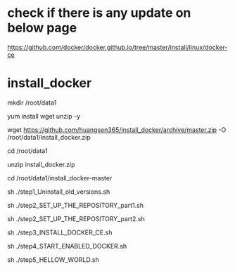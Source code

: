 # check if there is any update on below page
https://github.com/docker/docker.github.io/tree/master/install/linux/docker-ce
# install_docker
mkdir /root/data1

yum install wget unzip -y

wget https://github.com/huangsen365/install_docker/archive/master.zip -O /root/data1/install_docker.zip

cd /root/data1

unzip install_docker.zip

cd /root/data1/install_docker-master

sh ./step1_Uninstall_old_versions.sh

sh ./step2_SET_UP_THE_REPOSITORY_part1.sh

sh ./step2_SET_UP_THE_REPOSITORY_part2.sh

sh ./step3_INSTALL_DOCKER_CE.sh

sh ./step4_START_ENABLED_DOCKER.sh

sh ./step5_HELLOW_WORLD.sh
